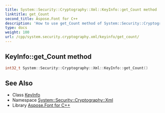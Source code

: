 ```yaml
---
title: System::Security::Cryptography::Xml::KeyInfo::get_Count method
linktitle: get_Count
second_title: Aspose.Font for C++
description: 'How to use get_Count method of System::Security::Cryptography::Xml::KeyInfo class in C++.'
type: docs
weight: 100
url: /cpp/system.security.cryptography.xml/keyinfo/get_count/
---
```

## KeyInfo::get_Count method




```cpp
int32_t System::Security::Cryptography::Xml::KeyInfo::get_Count()
```

## See Also

* Class [KeyInfo](../)
* Namespace [System::Security::Cryptography::Xml](../../)
* Library [Aspose.Font for C++](../../../)
